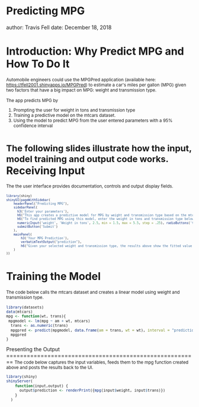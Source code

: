 Predicting MPG
========================================================
author: Travis Fell
date: December 18, 2018

Introduction: Why Predict MPG and How To Do It
========================================================
<small>Automobile engineers could use the MPGPred application (available here: https://tfell2001.shinyapps.io/MPGPred) to estimate a car's miles per gallon (MPG) given two factors that have a big impact on MPG: weight and transmission type. 

The app predicts MPG by 

1. Prompting the user for weight in tons and transmission type
2. Training a predictive model on the mtcars dataset. 
3. Using the model to predict MPG from the user entered parameters with a 95% confidence interval

The following slides illustrate how the input, model training and output code works. 
</small>
Receiving Input
========================================================
<small>The the user interface provides documentation, controls and output display fields. 
<small>

```r
library(shiny)
shinyUI(pageWithSidebar(
    headerPanel("Predicting MPG"),
    sidebarPanel(
      h3('Enter your parameters'),
      h6("This app creates a predictive model for MPG by weight and transmission type based on the mtcars data set."),
      h6("To find predicted MPG using this model, enter the weight in tons and transmission type below. Then click Submit."),
      numericInput('weight', 'Weight in tons', 2.5, min = 1.5, max = 5.5, step = .25), radioButtons('trans', 'Select Transmission Type', c("Automatic" = 0, "Manual" = 1)),
      submitButton('Submit')
    ),
    mainPanel(
        h3('Your MPG Prediction'),
        verbatimTextOutput("prediction"),
        h6("Given your selected weight and transmission type, the results above show the fitted value and the upper and lower bounds given a 95% confidence interval.")
    )
))
```
</small>
</small>

Training the Model
========================================================
<small>The code below calls the mtcars dataset and creates a linear model using weight and transmission type. 

```r
library(datasets)
data(mtcars)
mpg <- function(wt, trans){
 mpgmodel <- lm(mpg ~ am + wt, mtcars)
  trans <- as.numeric(trans)
  mpgpred <- predict(mpgmodel, data.frame(am = trans, wt = wt), interval = "prediction")
  mpgpred
}
```
</small>
Presenting the Output
========================================================
<small>The code below captures the input variables, feeds them to the mpg function created above and posts the results back to the UI.


```r
library(shiny)
shinyServer(
    function(input,output) {
      output$prediction <- renderPrint({mpg(input$weight, input$trans)})
    }
  )
```
